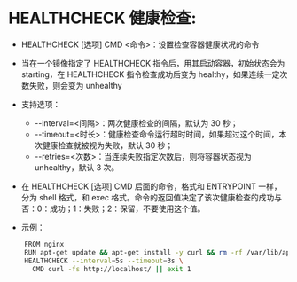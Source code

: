 # HEALTHCHECK 健康检查:
- HEALTHCHECK [选项] CMD <命令>：设置检查容器健康状况的命令 
- 当在一个镜像指定了 HEALTHCHECK 指令后，用其启动容器，初始状态会为 starting，在 HEALTHCHECK 指令检查成功后变为 healthy，如果连续一定次数失败，则会变为 unhealthy

- 支持选项：
    - --interval=<间隔>：两次健康检查的间隔，默认为 30 秒；
    - --timeout=<时长>：健康检查命令运行超时时间，如果超过这个时间，本次健康检查就被视为失败，默认 30 秒；
    - --retries=<次数>：当连续失败指定次数后，则将容器状态视为 unhealthy，默认 3 次。

- 在 HEALTHCHECK [选项] CMD 后面的命令，格式和 ENTRYPOINT 一样，分为 shell 格式，和 exec 格式。命令的返回值决定了该次健康检查的成功与否：0：成功；1：失败；2：保留，不要使用这个值。

- 示例： 
```bash
    FROM nginx
    RUN apt-get update && apt-get install -y curl && rm -rf /var/lib/apt/lists/*
    HEALTHCHECK --interval=5s --timeout=3s \
      CMD curl -fs http://localhost/ || exit 1

```